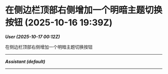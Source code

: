 <!-- Generated by SpecStory -->

<!-- cursor Session a7bcf3ee-d185-4c00-af6f-3621f3441842 (2025-10-16 19:39Z) -->

# 在侧边栏顶部右侧增加一个明暗主题切换按钮 (2025-10-16 19:39Z)

_**User (2025-10-17 00:12Z)**_

在侧边栏顶部右侧增加一个明暗主题切换按钮

---

_**Assistant (default)**_



---

